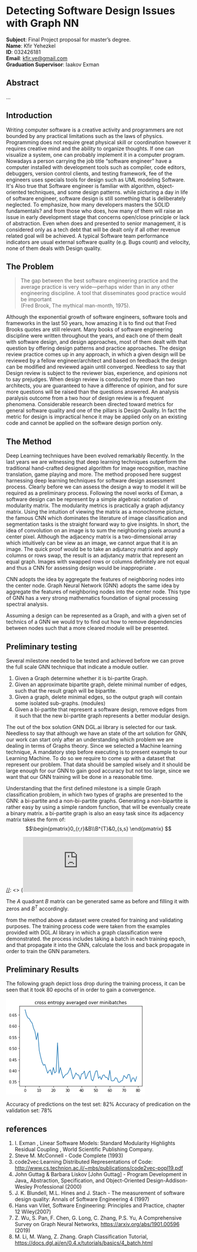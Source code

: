 # Detecting Software Design Issues with Graph NN 

__Subject__: Final Project proposal for master’s degree. <br>
__Name__: Kfir Yehezkel <br>
__ID__: 032426181 <br>
__Email__: kfir.ye@gmail.com <br>
__Graduation Supervisor__: Iaakov Exman <br>

## Abstract

...

## Introduction 

Writing computer software is a creative activity and programmers are not bounded by any practical limitations such as the laws of physics. Programming does not require great physical skill or coordination however it requires creative mind and the ability to organize thoughts. If one can visualize a system, one can probably implement it in a computer program. Nowadays a person carrying the job title “software engineer” have a computer installed with development tools such as compiler, code editors, debuggers, version control clients, and testing framework, fee of the engineers  uses specials tools for design such as UML modeling Software. It's Also true that Software engineer is familiar with algorithm, object-oriented techniques, and some design patterns. while picturing a day in life of software engineer, software design is still something that is deliberately neglected. To emphasize, how many developers masters the SOLID fundamentals? and from those who does, how many of them will raise an issue in early development stage that concerns open/close principle or lack of abstraction. Even when does and presented to senior management, it is considered only as a tech debt that will be dealt only if all other revenue related goal will be achieved. A typical Software team performance indicators are usual external software quality (e.g. Bugs count) and velocity, none of them deals with Design quality.

## The Problem

 >The gap between the best software engineering practice and the average practice is very wide—perhaps wider than in any other engineering discipline. A tool that disseminates good practice would be important<br> (Fred Brook, The mythical man-month, 1975).  

Although the exponential growth of software engineers, software tools and frameworks in the last 50 years, how amazing it is to find out that Fred Brooks quotes are still relevant. 
Many books of software engineering discipline were written throughout the years, and each one of them dealt with software design, and design approaches, most of them dealt with that question by offering design patterns and practice approaches. The design review practice comes up in any approach, in which a given design will be reviewed by a fellow engineer/architect and based on feedback the design can be modified and reviewed again until converged. Needless to say that Design review is subject to the reviewer bias, experience, and opinions not to say prejudges. When design review is conducted by more than two architects, you are guaranteed to have a difference of opinion, and for sure more questions will be raised than the questions answered. An analysis paralysis outcome from a two hour of design review is a frequent phenomena. Considerable research been directed toward metrics for general software quality and one of the pillars is Design Quality. In fact the metric for design is impractical hence it may be applied only on an existing code and  cannot be applied on the software design portion only. 

## The Method

Deep Learning techniques have been evolved remarkably Recently. In the last years we are witnessing that deep learning techniques outperform the traditional hand-crafted designed algorithm for image recognition, machine translation, game playing and more. The method proposed here suggest harnessing deep learning techniques for software design assessment process. Clearly before we can assess the design a way to model it will be required as a preliminary process. Following the novel works of Exman, a software design can be represent by a simple algebraic notation of modularity matrix.
The modularity metrics is practically a graph adjutancy matrix. Using the intuition of viewing the matrix as a monochrome picture, the famous CNN which dominates the literature of image classification and segmentation tasks is the  straight forward way to give insights. In short, the idea of convolution on an image is to sum the neighboring pixels around a center pixel. Although the adjacency matrix is a two-dimensional array which intuitively can be view as an image, we cannot argue that it is an image. The quick proof would be to take an adjutancy matrix and apply columns or rows swap, the result is an adjutancy matrix that represent an equal graph. Images with swapped rows or columns definitely are not equal and thus a CNN for assessing design would be inappropriate .<br> 

CNN adopts the idea by aggregate the features of neighboring nodes into the center node. Graph Neural Network (GNN)  adopts the same idea by aggregate the features of neighboring nodes into the center node. This type of GNN has a very strong mathematics foundation of signal processing spectral analysis. 

Assuming a design can be represented as a Graph, and with a given set of technics of a GNN we would try to find out how to remove dependencies between nodes such that a more cleared module will be presented. 

## Preliminary testing

Several milestone needed to be tested and achieved before we can prove the full scale GNN technique that indicate a module outlier. 
1. Given a Graph determine whether it is bi-partite Graph. 
1. Given an approximate bipartite graph, delete minimal number of edges, such that the result graph will be bipartite. 
1. Given a graph, delete minimal edges, so the output graph will contain some isolated sub-graphs. (modules)
1. Given a bi-partite that represent a software design, remove edges from it such that the new bi-partite graph represents a better modular design.

The out of the box solution GNN DGL.ai library is selected for our task. Needless to say that although we have an state of the art solution for GNN, our work can start only after an understanding which problem we are dealing in terms of Graphs theory. Since we selected a Machine learning technique, A mandatory step before executing is to present example to our Learning Machine. To do so we require to come up with a dataset that represent our problem. That data should be sampled wisely and it should be large enough for our GNN to gain good accuracy but not too large, since we want that our GNN training will be done in a reasonable time. 

Understanding that the first defined milestone is a simple Graph classification problem, in which two types of graphs are presented to the GNN: a bi-partite and a non-bi-partite graphs. Generating a non-bipartite is rather easy by using a simple random function, that will be eventually create a binary matrix. a bi-partite graph is also an easy task since its adjacency matrix takes the form of:
$$\begin{pmatrix}0_{r,r}&B\\B^{T}&0_{s,s} \end{pmatrix} $$

[//]: <> (<img align="center" src="https://latex.codecogs.com/png.latex?%5Csmall%20%5Cbegin%7Bpmatrix%7D%200_%7Br%2Cr%7D%26B%5C%5CB%5E%7BT%7D%260_%7Bs%2Cs%7D%20%5Cend%7Bpmatrix%7D">)

[//]: <> (![$$\begin{pmatrix}
0_{r,r}&B\\B^{T}&0_{s,s} \end{pmatrix} $$](https://latex.codecogs.com/png.latex?%5Csmall%20%5Cbegin%7Bpmatrix%7D%200_%7Br%2Cr%7D%26B%5C%5CB%5E%7BT%7D%260_%7Bs%2Cs%7D%20%5Cend%7Bpmatrix%7D)


The $A$ quadrant $B$ matrix can be generated same as before and filling it with zeros and $B^T$ accordingly. 

from the method above a dataset were created for training and validating purposes. The training process code were taken from the examples provided with DGL.AI library in which a graph classification were demonstrated. the process includes taking a batch in each training epoch, and that propagate it into the GNN, calculate the loss and back propagate in order to train the GNN parameters. 

## Preliminary Results

The following graph depict loss drop during the training process, it can be seen that it took 80 epochs of in order to gain a convergence. 

![](Results.png)

Accuracy of predictions on the test set: 82%
Accuracy of predication on the validation set: 78%

## references 

1.	I. Exman , Linear Software Models: Standard Modularity Highlights Residual Coupling , World Scientific Publishing Company.
1.	Steve M. McConnell - Code Complete (1993)
1.	code2vec:Learning Distributed Representations of Code: http://www.cs.technion.ac.il/~mbs/publications/code2vec-popl19.pdf
1.	John Guttag & Barbara Liskov [John Guttag] - Program Development in Java_ Abstraction, Specification, and Object-Oriented Design-Addison-Wesley Professional (2000)
1.	J. K. Blundell, M.L. Hines and J. Stach - The measurement of software design quality: Annals of Software Engineering 4 (1997)
1.	Hans van Vilet, Software Engineering: Principles and Practice, chapter 12 Wiley(2007)
1. Z. Wu, S. Pan, F. Chen, G. Long, C. Zhang, P.S. Yu, A Comprehensive Survey on Graph Neural Networks, https://arxiv.org/abs/1901.00596 (2019)
1. M. Li, M. Wang, Z. Zhang.  Graph Classification Tutorial, https://docs.dgl.ai/en/0.4.x/tutorials/basics/4_batch.html